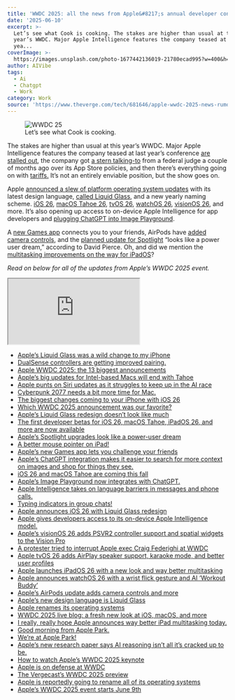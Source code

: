 ```yaml
---
title: 'WWDC 2025: all the news from Apple&#8217;s annual developer conference'
date: '2025-06-10'
excerpt: >-
  Let’s see what Cook is cooking. The stakes are higher than usual at this
  year’s WWDC. Major Apple Intelligence features the company teased at last
  yea...
coverImage: >-
  https://images.unsplash.com/photo-1677442136019-21780ecad995?w=400&h=200&fit=crop&auto=format
author: AIVibe
tags:
  - Ai
  - Chatgpt
  - Work
category: Work
source: 'https://www.theverge.com/tech/681646/apple-wwdc-2025-news-rumors-ios-26'
---
```


											

						
<figure>

<img alt="WWDC 25" data-caption="Let’s see what Cook is cooking." data-portal-copyright="" data-has-syndication-rights="1" src="https://platform.theverge.com/wp-content/uploads/sites/2/2025/06/STK469_WWDC_1_C.jpg?quality=90&#038;strip=all&#038;crop=0,0,100,100" />
	<figcaption>Let’s see what Cook is cooking.</figcaption>
</figure>
<p class="has-text-align-none">The stakes are higher than usual at this year’s WWDC. Major Apple Intelligence features the company teased at last year’s conference <a href="https://www.theverge.com/news/626035/apple-delays-upgraded-siri-intelligence-longer-than-we-thought">are stalled out</a>, the company got <a href="https://www.theverge.com/news/659246/apple-epic-app-store-judge-ruling-control">a stern talking-to</a> from a federal judge a couple of months ago over its App Store policies, and then there’s everything going on with <a href="https://www.theverge.com/news/673424/trump-apple-iphone-tariff-25-percent-india">tariffs.</a> It’s not an entirely enviable position, but the show goes on. </p>

<p class="has-text-align-none">Apple <a href="https://www.theverge.com/news/682769/apple-wwdc-2025-biggest-announcements-ios-26">announced a slew of platform operating system updates</a> with its latest design language, <a href="https://www.theverge.com/news/678305/apple-ios-26-wwdc-2025">called Liquid Glass</a>, and a new yearly naming scheme. <a href="https://www.theverge.com/news/678305/apple-ios-26-wwdc-2025" data-type="link" data-id="https://www.theverge.com/news/678305/apple-ios-26-wwdc-2025">iOS 26</a>, <a href="https://www.theverge.com/news/678268/macos-version-wwdc-2025-announcement" data-type="link" data-id="https://www.theverge.com/news/678268/macos-version-wwdc-2025-announcement">macOS Tahoe 26</a>, <a href="https://www.theverge.com/news/681139/apple-tv-tvos-26-wwdc-features" data-type="link" data-id="https://www.theverge.com/news/681139/apple-tv-tvos-26-wwdc-features">tvOS 26</a>, <a href="https://www.theverge.com/news/679225/apple-watchos-26-wwdc-features" data-type="link" data-id="https://www.theverge.com/news/679225/apple-watchos-26-wwdc-features">watchOS 26</a>, <a href="https://www.theverge.com/news/678882/apple-vision-pro-visionos-26-announced" data-type="link" data-id="https://www.theverge.com/news/678882/apple-vision-pro-visionos-26-announced">visionOS 26</a>, and more. It’s also opening up access to on-device Apple Intelligence for app developers and <a href="https://www.theverge.com/apple/683334/apples-image-playground-now-integrates-with-chatgpt">plugging ChatGPT into Image Playground</a>.</p>

<p class="has-text-align-none">A <a href="https://www.theverge.com/news/678319/apple-games-app-wwdc-2025">new Games app</a> connects you to your friends, AirPods have <a href="https://www.theverge.com/news/682852/apple-airpods-update-wwdc-2025">added camera controls</a>, and the <a href="https://www.theverge.com/apple/682950/apple-spotlight-mac-shortcuts">planned update for Spotlight</a> “looks like a power user dream,” according to David Pierce. Oh, and did we mention the <a href="https://www.theverge.com/apple/679420/apple-ipados-wwdc-2025">multitasking improvements on the way for iPadOS</a>?</p>

<p class="has-text-align-none"><em>Read on below for all of the updates from Apple’s WWDC 2025 event.</em></p>
<div class="youtube-embed"><iframe title="Apple WWDC 2025 keynote in 28 minutes" src="https://www.youtube.com/embed/1PQ_pQI6be8?rel=0" allowfullscreen allow="accelerometer *; clipboard-write *; encrypted-media *; gyroscope *; picture-in-picture *; web-share *;"></iframe></div><ul>
					<li>
				<a href="https://www.theverge.com/apple/683914/apple-iphone-ios-26-changes-liquid-glass">Apple&#8217;s Liquid Glass was a wild change to my iPhone</a>
			</li>
					<li>
				<a href="https://www.theverge.com/news/683973/dualsense-controllers-are-getting-improved-pairing">DualSense controllers are getting improved pairing.</a>
			</li>
					<li>
				<a href="https://www.theverge.com/news/682769/apple-wwdc-2025-biggest-announcements-ios-26">Apple WWDC 2025: the 13 biggest announcements</a>
			</li>
					<li>
				<a href="https://www.theverge.com/news/683846/macos-tahoe-intel-x86-arm-m-cpu">Apple’s big updates for Intel-based Macs will end with Tahoe</a>
			</li>
					<li>
				<a href="https://www.theverge.com/apple/682984/apple-punts-on-siri-updates-as-it-struggles-to-keep-up-in-the-ai-race">Apple punts on Siri updates as it struggles to keep up in the AI race</a>
			</li>
					<li>
				<a href="https://www.theverge.com/news/683820/cyberpunk-2077-needs-a-bit-more-time-for-mac">Cyberpunk 2077 needs a bit more time for Mac.</a>
			</li>
					<li>
				<a href="https://www.theverge.com/news/683738/apple-iphone-ios-26-changes-liquid-glass-wwdc-2025">The biggest changes coming to your iPhone with iOS 26</a>
			</li>
					<li>
				<a href="https://www.theverge.com/news/683708/which-wwdc-2025-announcement-was-our-favorite">Which WWDC 2025 announcement was our favorite?</a>
			</li>
					<li>
				<a href="https://www.theverge.com/apple/682833/apples-liquid-glass-redesign-doesnt-look-like-much">Apple’s Liquid Glass redesign doesn’t look like much</a>
			</li>
					<li>
				<a href="https://www.theverge.com/news/682871/apple-developer-beta-ios-26-watchos-26-macos-availability">The first developer betas for iOS 26, macOS Tahoe, iPadOS 26, and more are now available</a>
			</li>
					<li>
				<a href="https://www.theverge.com/apple/682950/apple-spotlight-mac-shortcuts">Apple’s Spotlight upgrades look like a power-user dream</a>
			</li>
					<li>
				<a href="https://www.theverge.com/news/683028/a-better-mouse-pointer-on-ipad">A better mouse pointer on iPad!</a>
			</li>
					<li>
				<a href="https://www.theverge.com/news/678319/apple-games-app-wwdc-2025">Apple’s new Games app lets you challenge your friends</a>
			</li>
					<li>
				<a href="https://www.theverge.com/apple/683412/apples-chatgpt-integration-makes-it-easier-to-search-for-more-context-on-images-and-shop-for-things-they-see">Apple&#8217;s ChatGPT integration makes it easier to search for more context on images and shop for things they see.</a>
			</li>
					<li>
				<a href="https://www.theverge.com/news/675819/ios-26-macos-tahoe-26-release-date-apple-wwdc-2025">iOS 26 and macOS Tahoe are coming this fall</a>
			</li>
					<li>
				<a href="https://www.theverge.com/apple/683334/apples-image-playground-now-integrates-with-chatgpt">Apple&#8217;s Image Playground now integrates with ChatGPT.</a>
			</li>
					<li>
				<a href="https://www.theverge.com/apple/683171/apple-intelligence-takes-on-language-barriers-in-messages-and-phone-calls">Apple Intelligence takes on language barriers in messages and phone calls.</a>
			</li>
					<li>
				<a href="https://www.theverge.com/apple/683176/typing-indicators-in-group-chats">Typing indicators in group chats!</a>
			</li>
					<li>
				<a href="https://www.theverge.com/news/678305/apple-ios-26-wwdc-2025">Apple announces iOS 26 with Liquid Glass redesign</a>
			</li>
					<li>
				<a href="https://www.theverge.com/apple/683037/apple-gives-developers-access-to-its-on-device-apple-intelligence-model">Apple gives developers access to its on-device Apple Intelligence model.</a>
			</li>
					<li>
				<a href="https://www.theverge.com/news/678882/apple-vision-pro-visionos-26-announced">Apple’s visionOS 26 adds PSVR2 controller support and spatial widgets to the Vision Pro</a>
			</li>
					<li>
				<a href="https://www.theverge.com/news/683036/apple-wwdc-2025-protester-craig-federighi">A protester tried to interrupt Apple exec Craig Federighi at WWDC</a>
			</li>
					<li>
				<a href="https://www.theverge.com/news/681139/apple-tv-tvos-26-wwdc-features">Apple tvOS 26 adds AirPlay speaker support, karaoke mode, and better user profiles</a>
			</li>
					<li>
				<a href="https://www.theverge.com/apple/679420/apple-ipados-wwdc-2025">Apple launches iPadOS 26 with a new look and way better multitasking</a>
			</li>
					<li>
				<a href="https://www.theverge.com/news/679225/apple-watchos-26-wwdc-features">Apple announces watchOS 26 with a wrist flick gesture and AI ‘Workout Buddy’</a>
			</li>
					<li>
				<a href="https://www.theverge.com/news/682852/apple-airpods-update-wwdc-2025">Apple’s AirPods update adds camera controls and more</a>
			</li>
					<li>
				<a href="https://www.theverge.com/news/682636/apple-liquid-glass-design-theme-wwdc-2025">Apple’s new design language is Liquid Glass</a>
			</li>
					<li>
				<a href="https://www.theverge.com/news/679221/apple-ios-macos-watchos-ipados-26-name">Apple renames its operating systems</a>
			</li>
					<li>
				<a href="https://www.theverge.com/apple-event/677993/wwdc-2025-live-blog-apple-event-ios-ai">WWDC 2025 live blog: a fresh new look at iOS, macOS, and more</a>
			</li>
					<li>
				<a href="https://www.theverge.com/tech/683002/i-really-really-hope-apple-announces-way-better-ipad-multitasking-today">I really, really hope Apple announces way better iPad multitasking today.</a>
			</li>
					<li>
				<a href="https://www.theverge.com/apple-wwdc/682957/good-morning-from-apple-park">Good morning from Apple Park.</a>
			</li>
					<li>
				<a href="https://www.theverge.com/apple-event/682931/we-are-at-apple-park">We&#8217;re at Apple Park!</a>
			</li>
					<li>
				<a href="https://www.theverge.com/ai-artificial-intelligence/682693/apples-new-research-paper-says-ai-reasoning-isnt-all-its-cracked-up-to-be">Apple&#8217;s new research paper says AI reasoning isn&#8217;t all it&#8217;s cracked up to be.</a>
			</li>
					<li>
				<a href="https://www.theverge.com/news/680467/apple-wwdc-2025-keynote-livestream-ios-macos-how-to-watch">How to watch Apple’s WWDC 2025 keynote</a>
			</li>
					<li>
				<a href="https://www.theverge.com/apple/681739/wwdc-2025-epic-trial-apple-intelligence">Apple is on defense at WWDC</a>
			</li>
					<li>
				<a href="https://www.theverge.com/the-vergecast/681147/wwdc-2025-apple-preview-vergecast">The Vergecast’s WWDC 2025 preview</a>
			</li>
					<li>
				<a href="https://www.theverge.com/news/675945/apple-operating-systems-new-name-year-ios-macos">Apple is reportedly going to rename all of its operating systems</a>
			</li>
					<li>
				<a href="https://www.theverge.com/news/626680/apple-wwdc-2025-event-date-siri-ios-19">Apple’s WWDC 2025 event starts June 9th</a>
			</li>
			</ul>
						
									
